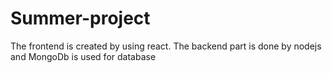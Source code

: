 # Summer-project
The frontend is created by using react. The backend part is done by nodejs and MongoDb is used for database
